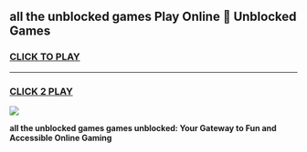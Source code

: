 
## all the unblocked games Play Online 👋 Unblocked Games
<h3>
<a href="https://premium.freeplayer.one?title=all_the_unblocked_games&ref=19F">CLICK TO PLAY</a></h3>
<hr>

<h3>
<a href="https://premium.freeplayer.one?title=all_the_unblocked_games&ref=19F">CLICK 2 PLAY</a>
  
</h3>

<a href="https://premium.freeplayer.one?title=all_the_unblocked_games&ref=19F"><img src="https://clearcache.store/games.png"></a>


**all the unblocked games games unblocked: Your Gateway to Fun and Accessible Online Gaming**
